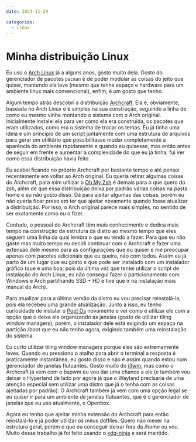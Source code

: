 ```yaml
---
date: 2023-11-29

categories:
  - Linux
---
```


# Minha distribuição Linux

Eu uso o [Arch Linux](https://archlinux.org/) já a alguns anos, gosto muito dela. Gosto do gerenciador de pacotes `pacman` e de poder modular as coisas do jeito que quiser, mantendo ela leve (mesmo que tenha espaço e hardware para um ambiente linux mais convencional), enfim, é um gosto que tenho.

Algum tempo atrás descobri a distribuição [Archcraft](https://archcraft.io/). Ela é, obviamente, baseada no Arch Linux e é simples na sua construção, seguindo a linha de como eu mesmo vinha montando o sistema com o Arch original. Inicialmente instalei ela para ver como ela era construída, os pacotes que eram utilizados, como era o sistema de trocar os temas. Eu já tinha uma ideia e um princípio de um script juntamente com uma estrutura de arquivos para gerar um utilitário que possibilitasse mudar completamente a aparência do ambiente rapidamente e quando eu quisesse, mas então antes de seguir em frente e aumentar a complexidade do que eu já tinha, fui ver como essa distribuição havia feito.

Eu acabei ficando no próprio Archcraft por bastante tempo e até pensei recentemente em voltar ao Arch original. Eu queria retirar algumas coisas do Archcraft, para mim utilizar o [Oh My Zsh](https://ohmyz.sh/) é demais para o que quero do zsh, além de que essa distribuição deixa por padrão várias coisas na pasta home e eu não gosto disso. Dá para ajeitar algumas das coisas, porém eu não queria ficar preso em ter que ajeitar novamente quando fosse atualizar a distribuição. Por isso, o Arch original parece mais simples, no sentido de ser exatamente como eu o fizer.

Contudo, o pessoal do Archcraft têm mais conhecimento e dedica mais tempo na construção da estrutura da distro ao mesmo tempo que eles seguem uma linha da qual lembra o que eu tendo a fazer. Para que eu não gaste mas muito tempo eu decidi continuar com o Archcraft e fazer uma extensão dele mesmo para as configurações que eu quiser e me preocupar apenas com pacotes adicionais que eu queira, não com todos. Assim eu já parto de um lugar que eu gosto e que pode ser instalado com um instalador gráfico (que é uma boa, pois da última vez que tentei utilizar o script de instalação do Arch Linux, eu não consegui fazer o particionamento com Windows e Arch partilhando SSD + HD e tive que ir na instalação mais manual do Arch).

Para atualizar para a última versão da distro eu vou precisar reinstalá-la, pois ela recebeu uma grande atualização. Junto a isso, eu tenho curiosidade de instalar o [Pop! Os](https://pop.system76.com/) novamente e ver como é utilizar ele com a opção que o deixa ele organizando as janelas (gosto de utilizar tiling window managers), porém, o instalador dele está exigindo um espaço na partição /boot que eu não tenho agora, exigindo também uma reinstalação do sistema.

Eu curto utilizar tiling window managers porque eles são extremamente leves. Quando eu pressiono o atalho para abrir o terminal a resposta é praticamente instantânea, eu gosto disso e não é assim quando estou num gerenciador de janelas flutuantes. Gosto muito do [i3wm](https://i3wm.org/), mas como o Archcraft já vem com o bspwm eu vou dar uma chance a ele (e também vou deixar o Hyperland de lado por agora já que o Wayland precisaria de uma atenção especial sem utilizar uma distro que já o tenha com as coisas ajeitadas por padrão). O Archcraft também já vem com uma opção legal se eu quiser ir para um ambiente de janelas flutuantes, que é o gerenciador de janelas que eu uso atualmente, o Openbox.

Agora eu tenho que ajeitar minha extensão do Archcraft para então reinstalá-lo e já poder utilizar os meus dotfiles. Quero não mexer na estrutura geral, porém o que eu conseguir deixar fora da /home eu vou. Muito desse trabalho já foi feito usando o [xdg-ninja](https://github.com/b3nj5m1n/xdg-ninja) e será mantido.

